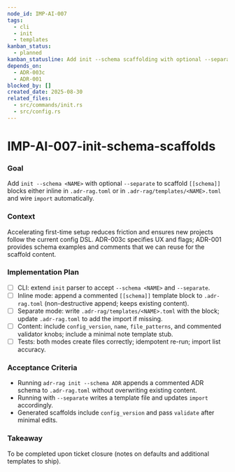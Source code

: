 ```yaml
---
node_id: IMP-AI-007
tags:
  - cli
  - init
  - templates
kanban_status:
  - planned
kanban_statusline: Add init --schema scaffolding with optional --separate to templates/.
depends_on:
  - ADR-003c
  - ADR-001
blocked_by: []
created_date: 2025-08-30
related_files:
  - src/commands/init.rs
  - src/config.rs
---
```


# IMP-AI-007-init-schema-scaffolds

### **Goal**
Add `init --schema <NAME>` with optional `--separate` to scaffold `[[schema]]` blocks either inline in `.adr-rag.toml` or in `.adr-rag/templates/<NAME>.toml` and wire `import` automatically.

### **Context**
Accelerating first-time setup reduces friction and ensures new projects follow the current config DSL. ADR-003c specifies UX and flags; ADR-001 provides schema examples and comments that we can reuse for the scaffold content.

### **Implementation Plan**
- [ ] CLI: extend `init` parser to accept `--schema <NAME>` and `--separate`.
- [ ] Inline mode: append a commented `[[schema]]` template block to `.adr-rag.toml` (non-destructive append; keeps existing content).
- [ ] Separate mode: write `.adr-rag/templates/<NAME>.toml` with the block; update `.adr-rag.toml` to add the import if missing.
- [ ] Content: include `config_version`, `name`, `file_patterns`, and commented validator knobs; include a minimal note template stub.
- [ ] Tests: both modes create files correctly; idempotent re-run; import list accuracy.

### **Acceptance Criteria**
- Running `adr-rag init --schema ADR` appends a commented ADR schema to `.adr-rag.toml` without overwriting existing content.
- Running with `--separate` writes a template file and updates `import` accordingly.
- Generated scaffolds include `config_version` and pass `validate` after minimal edits.

### **Takeaway**
To be completed upon ticket closure (notes on defaults and additional templates to ship).
